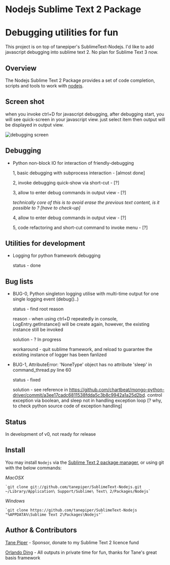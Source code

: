 Nodejs Sublime Text 2 Package
=============================

# Debugging utilities for fun

This project is on top of tanepiper's SublimeText-Nodejs. I'd like to add javascript debugging into sublime text 2. No plan for Sublime Text 3 now.

Overview
--------
The Nodejs Sublime Text 2 Package provides a set of code completion, scripts and tools to work with
[nodejs](http://nodejs.org).

Screen shot
--------------
when you invoke ctrl+D for javascript debugging, after debugging start, you will see quick-screen in your javascript view. just select item then output will be displayed in output view.

![debugging screen](https://raw.github.com/llv22/SublimeText-Nodejs/master/screenshots/Screenshot.jpg)

Debugging
---------------
* Python non-block IO for interaction of friendly-debugging
  
  1, basic debugging with subprocess interaction - [almost done]
  
  2, invoke debugging quick-show via short-cut - [?]
  
  3, allow to enter debug commands in output view - [?]

	*technically core of this is to avoid erase the previous text content, is it possible to ? [have to check-up]*
  
  4, allow to enter debug commands in output view - [?]
  
  5, code refactoring and short-cut command to invoke menu - [?]

Utilities for development
---------------
* Logging for python framework debugging
  
  status - done

Bug lists
---------------
* BUG-0, Python singleton logging utilise with multi-time output for one single logging event (debug()..)

  status - find root reason

  reason - when using ctrl+D repeatedly in console, LogEntry.getInstance() will be create again, however, the existing instance still be invoked

  solution - ? In progress

  workaround - quit sublime framework, and reload to guarantee the existing instance of logger has been fanlized

* BUG-1, AttributeError: 'NoneType' object has no attribute 'sleep' in command_thread.py line 60

  status - fixed

  solution - see reference in https://github.com/chartbeat/mongo-python-driver/commit/a3ee17cadc6811538fdda5c3b8c9942a1a25d2bd. control exception via boolean, and sleep not in handling exception loop [? why, to check python source code of exception handling]

Status
--------------
In development of v0, not ready for release

Install
-------
You may install `Nodejs` via the [Sublime Text 2 package manager](http://wbond.net/sublime_packages/package_control),
or using git with the below commands:

*MacOSX*

    `git clone git://github.com/tanepiper/SublimeText-Nodejs.git ~/Library/Application\ Support/Sublime\ Text\ 2/Packages/Nodejs`

*Windows*

    `git clone https://github.com/tanepiper/SublimeText-Nodejs "%APPDATA%\Sublime Text 2\Packages\Nodejs"`

Author & Contributors
----------------------
[Tane Piper](http://twitter.com/tanepiper) - Sponsor, donate to my Sublime Text 2 licence fund

[Orlando Ding](http://weibo.com/orlando22) - All outputs in private time for fun, thanks for Tane's great basis framework

